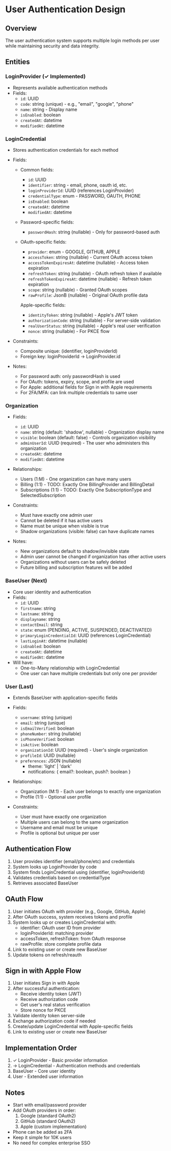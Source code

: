 # User Authentication Design

## Overview
The user authentication system supports multiple login methods per user while maintaining security and data integrity.

## Entities

### LoginProvider (✓ Implemented)
- Represents available authentication methods
- Fields:
  - `id`: UUID
  - `code`: string (unique) - e.g., "email", "google", "phone"
  - `name`: string - Display name
  - `isEnabled`: boolean
  - `createdAt`: datetime
  - `modifiedAt`: datetime

### LoginCredential
- Stores authentication credentials for each method
- Fields:
  - Common fields:
    - `id`: UUID
    - `identifier`: string - email, phone, oauth id, etc.
    - `loginProviderId`: UUID (references LoginProvider)
    - `credentialType`: enum - PASSWORD, OAUTH, PHONE
    - `isEnabled`: boolean
    - `createdAt`: datetime
    - `modifiedAt`: datetime

  - Password-specific fields:
    - `passwordHash`: string (nullable) - Only for password-based auth

  - OAuth-specific fields:
    - `provider`: enum - GOOGLE, GITHUB, APPLE
    - `accessToken`: string (nullable) - Current OAuth access token
    - `accessTokenExpiresAt`: datetime (nullable) - Access token expiration
    - `refreshToken`: string (nullable) - OAuth refresh token if available
    - `refreshTokenExpiresAt`: datetime (nullable) - Refresh token expiration
    - `scope`: string (nullable) - Granted OAuth scopes
    - `rawProfile`: JsonB (nullable) - Original OAuth profile data

    Apple-specific fields:
    - `identityToken`: string (nullable) - Apple's JWT token
    - `authorizationCode`: string (nullable) - For server-side validation
    - `realUserStatus`: string (nullable) - Apple's real user verification
    - `nonce`: string (nullable) - For PKCE flow

- Constraints:
  - Composite unique: (identifier, loginProviderId)
  - Foreign key: loginProviderId → LoginProvider.id
- Notes:
  - For password auth: only passwordHash is used
  - For OAuth: tokens, expiry, scope, and profile are used
  - For Apple: additional fields for Sign in with Apple requirements
  - For 2FA/MFA: can link multiple credentials to same user

### Organization
- Fields:
  - `id`: UUID
  - `name`: string (default: 'shadow', nullable) - Organization display name
  - `visible`: boolean (default: false) - Controls organization visibility
  - `adminUserId`: UUID (required) - The user who administers this organization
  - `createdAt`: datetime
  - `modifiedAt`: datetime

- Relationships:
  - Users (1:M) - One organization can have many users
  - Billing (1:1) - TODO: Exactly One BillingProvider and BillingDetail
  - Subscriptions (1:1) - TODO: Exactly One SubscriptionType and SelectedSubscription

- Constraints:
  - Must have exactly one admin user
  - Cannot be deleted if it has active users
  - Name must be unique when visible is true
  - Shadow organizations (visible: false) can have duplicate names

- Notes:
  - New organizations default to shadow/invisible state
  - Admin user cannot be changed if organization has other active users
  - Organizations without users can be safely deleted
  - Future billing and subscription features will be added

### BaseUser (Next)
- Core user identity and authentication
- Fields:
  - `id`: UUID
  - `firstname`: string
  - `lastname`: string
  - `displayname`: string
  - `contactEmail`: string
  - `state`: enum (PENDING, ACTIVE, SUSPENDED, DEACTIVATED)
  - `primaryLoginCredentialId`: UUID (references LoginCredential)
  - `lastLoginAt`: datetime (nullable)
  - `isEnabled`: boolean
  - `createdAt`: datetime
  - `modifiedAt`: datetime
- Will have:
  - One-to-Many relationship with LoginCredential
  - One user can have multiple credentials but only one per provider

### User (Last)
- Extends BaseUser with application-specific fields
- Fields:
  - `username`: string (unique)
  - `email`: string (unique)
  - `isEmailVerified`: boolean
  - `phoneNumber`: string (nullable)
  - `isPhoneVerified`: boolean
  - `isActive`: boolean
  - `organizationId`: UUID (required) - User's single organization
  - `profileId`: UUID (nullable)
  - `preferences`: JSON (nullable)
    - theme: 'light' | 'dark'
    - notifications: { email?: boolean, push?: boolean }
- Relationships:
  - Organization (M:1) - Each user belongs to exactly one organization
  - Profile (1:1) - Optional user profile
  
- Constraints:
  - User must have exactly one organization
  - Multiple users can belong to the same organization
  - Username and email must be unique
  - Profile is optional but unique per user

## Authentication Flow
1. User provides identifier (email/phone/etc) and credentials
2. System looks up LoginProvider by code
3. System finds LoginCredential using (identifier, loginProviderId)
4. Validates credentials based on credentialType
5. Retrieves associated BaseUser

## OAuth Flow
1. User initiates OAuth with provider (e.g., Google, GitHub, Apple)
2. After OAuth success, system receives tokens and profile
3. System looks up or creates LoginCredential with:
   - identifier: OAuth user ID from provider
   - loginProviderId: matching provider
   - accessToken, refreshToken: from OAuth response
   - rawProfile: store complete profile data
4. Link to existing user or create new BaseUser
5. Update tokens on refresh/reauth

## Sign in with Apple Flow
1. User initiates Sign in with Apple
2. After successful authentication:
   - Receive identity token (JWT)
   - Receive authorization code
   - Get user's real status verification
   - Store nonce for PKCE
3. Validate identity token server-side
4. Exchange authorization code if needed
5. Create/update LoginCredential with Apple-specific fields
6. Link to existing user or create new BaseUser

## Implementation Order
1. ✓ LoginProvider - Basic provider information
2. → LoginCredential - Authentication methods and credentials
3. BaseUser - Core user identity
4. User - Extended user information

## Notes
- Start with email/password provider
- Add OAuth providers in order:
  1. Google (standard OAuth2)
  2. GitHub (standard OAuth2)
  3. Apple (custom implementation)
- Phone can be added as 2FA
- Keep it simple for 10K users
- No need for complex enterprise SSO

